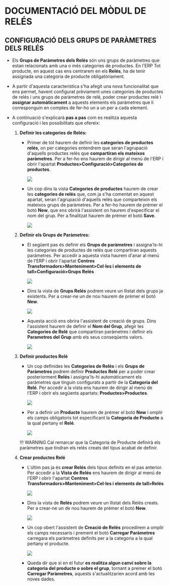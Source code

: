 # DOCUMENTACIÓ DEL MÒDUL DE RELÉS
## CONFIGURACIÓ DELS GRUPS DE PARÀMETRES DELS RELÉS
* Els **Grups de Paràmetres dels Relés** són uns grups de paràmetres que estan relacionats amb una o més categories de productes. En l'ERP Tot producte, en aquest cas ens centrarem en els **Relés**, ha de tenir assignada una categoria de producte obligatòriament.

* A partir d'aquesta característica s'ha afegit una nova funcionalitat que ens permet, havent configurat prèviament unes categories de productes de relés i uns grups de paràmetres de relé, poder crear productes relé i **assignar automàticament** a aquests elements els paràmetres que li corresponguin en comptes de fer-ho un a un per a cada element.

* A continuació s'explicarà **pas a pas** com es realitza aquesta configuració i les possibilitats que ofereix:

    1. **Definir les categories de Relés:**
        * Primer de tot haurem de definir les **categories de productes relés**, on per categories entendrem que seran l'agrupació d'aquells productes relés que **compartiran els mateixos paràmetres**. Per a fer-ho ens haurem de dirigir al menú de l'ERP i obrir l'apartat **Productes>Configuració>Categories de productes**.

          ![](_static/reles/acces_cat_prod.png)

        * Un cop dins la vista **Categories de productes** haurem de crear les **categories de relés** que, com ja s'ha comentat en aquest apartat, seran l'agrupació d'aquells relés que comparteixin els mateixos grups de paràmetres. Per a fer-ho haurem de prémer el botó **New**, que ens obrirà l'assistent on haurem d'especificar el nom del grup. Per a finalitzat haurem de prémer el botó **Save**.

          ![](_static/reles/creacio_cat_prod.png)

    2. **Definir els Grups de Paràmetres:**
        * El següent pas és definir els **Grups de paràmetres** i assigna'ls-hi les categories de productes de relés que compartiran aquests paràmetres. Per accedir a aquesta vista haurem d'anar al menú de l'ERP i obrir l'apartat **Centres Transformadors>Manteniment>Cel·les i elements de tall>Configuració>Grups Relés**

          ![](_static/reles/acces_grup_params.png)

        * Dins la vista de **Grups Relés** podrem veure un llistat dels grups ja existents. Per a crear-ne un de nou haurem de prémer el botó **New**.

          ![](_static/reles/new_grup_params.png)

        * Aquesta acció ens obrira l'assistent de creació de grups. Dins l'assistent haurem de definir el **Nom del Grup**, afegir les **Categories de Relé** que compartiran paràmetres i definir els **Parametres del Grup** amb els seus conseqüents valors.

            ![](_static/reles/creacio_grup_params.png)

    3. **Definir productes Relé**
        * Un cop definides les **Categories de Relés** i els **Grups de Paràmetres** podrem definir **Productes Relé** per a poder crear posteriorment **Relés** i assigna'ls-hi automàticament els paràmetres que tinguin configurats a partir de la **Categoria del Relé**. Per accedir a la vista ens haurem de dirigir al menú de l'ERP i obrir els següents apartats: **Productes>Productes**.

          ![](_static/reles/acces_prod.png)

        * Per a definir un **Producte** haurem de prémer el botó **New** i omplir els camps obligatoris tot especificant la **Categoria de Producte** a la qual pertany el **Relé**.

          ![](_static/reles/creacio_prod.png)

        !!! WARNING
            Cal remarcar que la Categoria de Producte definirà els paràmetres que tindran els relés creats del tipus acabat de definir.

    4. **Crear productes Relé**
        * L'últim pas ja és **crear Relés** dels tipus definits en el pas anterior. Per accedir a la **Vista de Relés** ens haurem de dirigir al menú de l'ERP i obrir l'apartat **Centres Transformadors>Manteniment>Cel·les i elements de tall>Relés**

          ![](_static/reles/acces_rele.png)

        * Dins la vista de **Relés** podrem veure un llistat dels Relés creats. Per a crear-ne un de nou haurem de prémer el botó **New**.

          ![](_static/reles/new_rele.png)

        * Un cop obert l'assistent de **Creació de Relés** procedirem a omplir els camps necessaris i prement el botó **Carregar Paràmetres** carregara els paràmetres definits per a la categoria a la qual pertany el producte.

          ![](_static/reles/creacio_rele.png)

        * Queda dir que si en el futur **es realitza algun canvi sobre la categoria del producte o sobre el grup**, tornant a premer el botó **Carregar Paràmetres**, aquests s'actualitzarien acord amb les noves dades.
